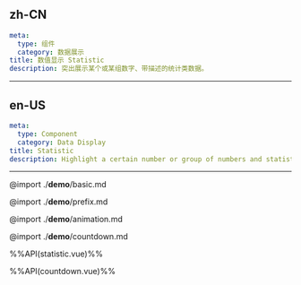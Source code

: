 ## zh-CN
```yaml
meta:
  type: 组件
  category: 数据展示
title: 数值显示 Statistic
description: 突出展示某个或某组数字、带描述的统计类数据。
```
---
## en-US
```yaml
meta:
  type: Component
  category: Data Display
title: Statistic
description: Highlight a certain number or group of numbers and statistical data with descriptions.
```
---

@import ./__demo__/basic.md

@import ./__demo__/prefix.md

@import ./__demo__/animation.md

@import ./__demo__/countdown.md

%%API(statistic.vue)%%

%%API(countdown.vue)%%
